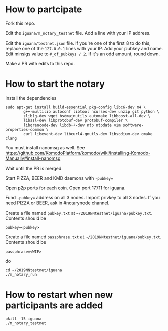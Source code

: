 # How to partcipate
Fork this repo.

Edit the `iguana/m_notary_testnet` file. Add a line with your IP address. 

Edit the `iguana/testnet.json` file. If you're one of the first 8 to do this, replace one of the `127.0.0.1` lines with your IP. 
Add your pubkey and name. Edit minsigs value to `#_of_pubkeys / 2`. If it's an odd amount, round down. 

Make a PR with edits to this repo. 

# How to start the notary

Install the dependencies
```
sudo apt-get install build-essential pkg-config libc6-dev m4 \
        g++-multilib autoconf libtool ncurses-dev unzip git python \
        zlib1g-dev wget bsdmainutils automake libboost-all-dev \
        libssl-dev libprotobuf-dev protobuf-compiler \
        libqrencode-dev libdb++-dev ntp ntpdate vim software-properties-common \
        curl libevent-dev libcurl4-gnutls-dev libsodium-dev cmake clang
```

You must install nanomsg as well. See https://github.com/KomodoPlatform/komodo/wiki/Installing-Komodo-Manually#install-nanomsg

Wait until the PR is merged. 

Start PIZZA, BEER and KMD daemons with `-pubkey=` 

Open p2p ports for each coin. Open port 17711 for iguana. 

Fund `-pubkey=` address on all 3 nodes. Import privkey to all 3 nodes. If you need PIZZA or BEER, ask in #notarynode channel. 

Create a file named `pubkey.txt` at `~/2019NNtestnet/iguana/pubkey.txt`. Contents should be 
```
pubkey=<pubkey>
```

Create a file named `passphrase.txt` at `~/2019NNtestnet/iguana/pubkey.txt`. Contents should be
```
passphrase=<WIF>
```

do 
```
cd ~/2019NNtestnet/iguana
./m_notary_run
```

# How to restart when new participants are added 

```
pkill -15 iguana
./m_notary_testnet
```
